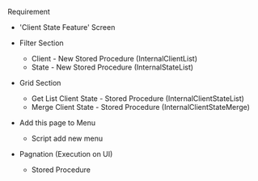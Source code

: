Requirement 
- 'Client State Feature'  Screen 
- Filter Section
	- Client - New Stored Procedure (InternalClientList)
	- State - New Stored Procedure (InternalStateList)
	

- Grid Section
	- Get List Client State - Stored Procedure (InternalClientStateList)
	- Merge Client State - Stored Procedure (InternalClientStateMerge)
 
- Add this page to Menu
	- Script add new menu

 
- Pagnation (Execution on UI)
	- Stored Procedure 